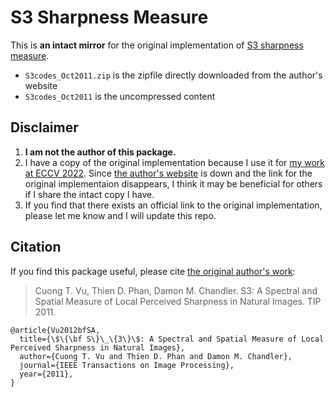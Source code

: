 # S3 Sharpness Measure

This is **an intact mirror** for the original implementation of [S3 sharpness measure](https://ieeexplore.ieee.org/document/6030937).

- `S3codes_Oct2011.zip` is the zipfile directly downloaded from the author's website
- `S3codes_Oct2011` is the uncompressed content


## Disclaimer

1. **I am not the author of this package.**
2. I have a copy of the original implementation because I use it for [my work at ECCV 2022](https://arxiv.org/abs/2207.14289). Since [the author's website](https://web.archive.org/web/20210822041040/https://sites.google.com/site/cuongvt101/research/Sharpness-measure) is down and the link for the original implementaion disappears, I think it may be beneficial for others if I share the intact copy I have.
3. If you find that there exists an official link to the original implementation, please let me know and I will update this repo.


## Citation

If you find this package useful, please cite [the original author's work](https://ieeexplore.ieee.org/document/6030937):

>Cuong T. Vu, Thien D. Phan, Damon M. Chandler. S3: A Spectral and Spatial Measure of Local Perceived Sharpness in Natural Images. TIP 2011.
```
@article{Vu2012bfSA,
  title={\$\{\bf S\}\_\{3\}\$: A Spectral and Spatial Measure of Local Perceived Sharpness in Natural Images},
  author={Cuong T. Vu and Thien D. Phan and Damon M. Chandler},
  journal={IEEE Transactions on Image Processing},
  year={2011},
}
```